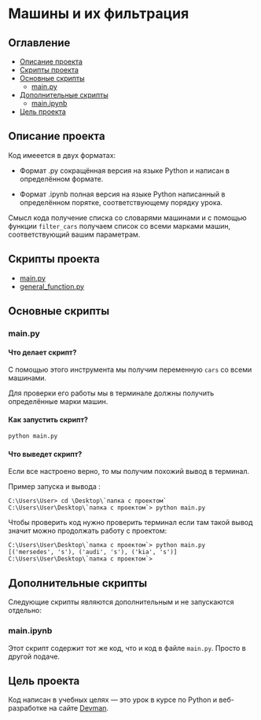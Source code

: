 # Машины и их фильтрация

## Оглавление

* [Описание проекта](#описание-проекта)
* [Скрипты проекта](#скрипты-проекта)
* [Основные скрипты](#основные-скрипты)
    * [main.py](#mainpy)
* [Дополнительные скрипты](#дополнительные-скрипты)
    * [main.ipynb](#mainipynb) 
* [Цель проекта](#цель-проекта)

## Описание проекта

Код имееется в двух форматах:

- Формат .py сокращённая версия на языке Python и написан в определённом формате.

- Формат .ipynb полная версия на языке Python написанный в определённом порятке, соответствующему порядку урока.

Смысл кода получение списка со словарями машинами и с помощью функции `filter_cars` получаем список со всеми марками машин, соответствующий вашим параметрам.

## Скрипты проекта

* [main.py](#mainpy)
* [general_function.py](#generalfunctionpy)

## Основные скрипты

### main.py

#### Что делает скрипт?

С помощью этого инструмента мы получим переменную `cars` со всеми машинами.

Для проверки его работы мы в терминале должны получить определённые марки машин.

#### Как запустить скрипт?

```bash
python main.py
```

#### Что выведет скрипт?

Если все настроено верно, то мы получим похожий вывод в терминал.

Пример запуска и вывода :

```
C:\Users\User> cd \Desktop\`папка с проектом`
C:\Users\User\Desktop\`папка с проектом`> python main.py
```

Чтобы проверить код нужно проверить терминал если там такой вывод значит можно продолжать работу с проектом:

```
C:\Users\User\Desktop\`папка с проектом`> python main.py
[('mersedes', 's'), ('audi', 's'), ('kia', 's')]
C:\Users\User\Desktop\`папка с проектом`>
```

## Дополнительные скрипты

Следующие скрипты являются дополнительным и не запускаются отдельно:

### main.ipynb

Этот скрипт содержит тот же код, что и код в файле `main.py`. Просто в другой подаче.

## Цель проекта

Код написан в учебных целях — это урок в курсе по Python и веб-разработке на сайте [Devman](https://dvmn.org).
